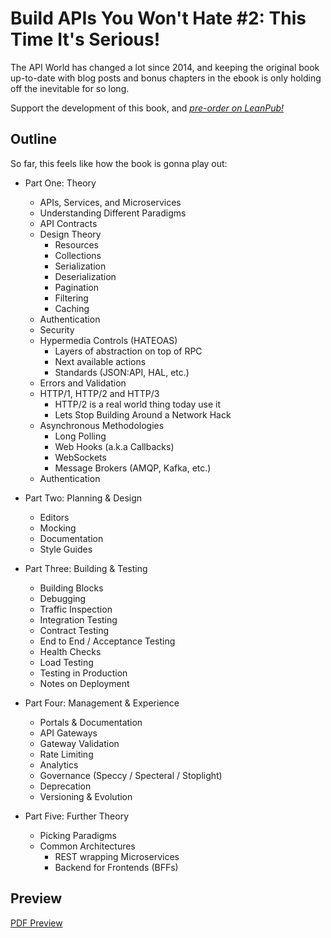 # Build APIs You Won't Hate #2: This Time It's Serious!

The API World has changed a lot since 2014, and keeping the original book up-to-date with blog posts and bonus chapters in the ebook is only holding off the inevitable for so long.

Support the development of this book, and [*pre-order on LeanPub!*](https://leanpub.com/build-apis-2/)

## Outline

So far, this feels like how the book is gonna play out:

- Part One: Theory
  - APIs, Services, and Microservices
  - Understanding Different Paradigms
  - API Contracts
  - Design Theory
    - Resources
    - Collections
    - Serialization
    - Deserialization
    - Pagination
    - Filtering
    - Caching
  - Authentication
  - Security
  - Hypermedia Controls (HATEOAS)
    - Layers of abstraction on top of RPC
    - Next available actions
    - Standards (JSON:API, HAL, etc.)
  - Errors and Validation
  - HTTP/1, HTTP/2 and HTTP/3
    - HTTP/2 is a real world thing today use it
    - Lets Stop Building Around a Network Hack
  - Asynchronous Methodologies
    - Long Polling
    - Web Hooks (a.k.a Callbacks)
    - WebSockets
    - Message Brokers (AMQP, Kafka, etc.)
  - Authentication

- Part Two: Planning & Design
  - Editors
  - Mocking
  - Documentation
  - Style Guides

- Part Three: Building & Testing
  - Building Blocks
  - Debugging
  - Traffic Inspection
  - Integration Testing
  - Contract Testing
  - End to End / Acceptance Testing
  - Health Checks
  - Load Testing
  - Testing in Production
  - Notes on Deployment

- Part Four: Management & Experience
  - Portals & Documentation
  - API Gateways
  - Gateway Validation
  - Rate Limiting
  - Analytics
  - Governance (Speccy / Specteral / Stoplight)
  - Deprecation
  - Versioning & Evolution

- Part Five: Further Theory
  - Picking Paradigms
  - Common Architectures
    - REST wrapping Microservices
    - Backend for Frontends (BFFs)

## Preview

[PDF Preview](https://github.com/apisyouwonthate/book-build-apis-2/raw/master/generated/book.pdf)